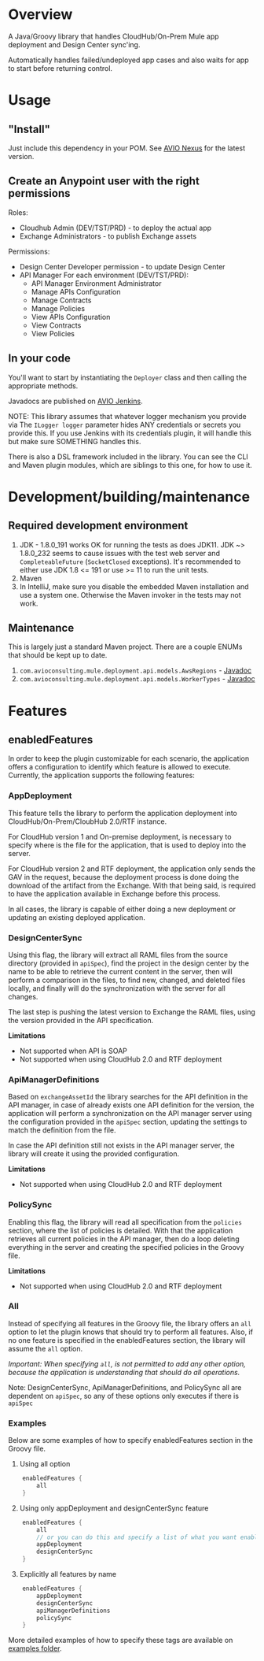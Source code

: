 # Overview

A Java/Groovy library that handles CloudHub/On-Prem Mule app deployment and Design Center sync'ing.

Automatically handles failed/undeployed app cases and also waits for app to start before returning control.

# Usage

## "Install"

Just include this dependency in your POM. See [AVIO Nexus](https://devops.avioconsulting.com/nexus/#browse/browse:avio-releases:com%2Favioconsulting%2Fmule%2Fmule-deploy-library) for the latest version.

## Create an Anypoint user with the right permissions

Roles:
* Cloudhub Admin (DEV/TST/PRD) - to deploy the actual app
* Exchange Administrators - to publish Exchange assets

Permissions:
* Design Center Developer permission - to update Design Center
* API Manager For each environment (DEV/TST/PRD):
    * API Manager Environment Administrator
    * Manage APIs Configuration
    * Manage Contracts
    * Manage Policies
    * View APIs Configuration
    * View Contracts
    * View Policies

## In your code

You'll want to start by instantiating the `Deployer` class and then calling the appropriate methods.

Javadocs are published on [AVIO Jenkins](https://devops.avioconsulting.com/jenkins/job/Mulesoft%20Deployment/job/mule-deploy-library/job/master/Maven_20site/).

NOTE: This library assumes that whatever logger mechanism you provide via The `ILogger logger` parameter hides ANY credentials or secrets you provide this. If you use Jenkins with its credentials plugin, it will handle this but make sure SOMETHING handles this.

There is also a DSL framework included in the library. You can see the CLI and Maven plugin modules, which are siblings to this one, for how to use it.

# Development/building/maintenance

## Required development environment
1. JDK - 1.8.0_191 works OK for running the tests as does JDK11. JDK ~> 1.8.0_232 seems to cause issues with the test web server and `CompleteableFuture` (`SocketClosed` exceptions). It's recommended to either use JDK 1.8 <= 191 or use >= 11 to run the unit tests.
2. Maven
3. In IntelliJ, make sure you disable the embedded Maven installation and use a system one. Otherwise the Maven invoker in the tests may not work.

## Maintenance

This is largely just a standard Maven project. There are a couple ENUMs that should be kept up to date.
1. `com.avioconsulting.mule.deployment.api.models.AwsRegions` - [Javadoc](https://devops.avioconsulting.com/jenkins/job/Mulesoft%20Deployment/job/mule-deploy-library/job/master/Maven_20site/groovydocs/com/avioconsulting/mule/deployment/api/models/AwsRegions.html)
2. `com.avioconsulting.mule.deployment.api.models.WorkerTypes` - [Javadoc](https://devops.avioconsulting.com/jenkins/job/Mulesoft%20Deployment/job/mule-deploy-library/job/master/Maven_20site/groovydocs/com/avioconsulting/mule/deployment/api/models/WorkerTypes.html)

# Features

## enabledFeatures

In order to keep the plugin customizable for each scenario, the application offers a configuration to identify which feature is allowed to execute.
Currently, the application supports the following features:

### AppDeployment
This feature tells the library to perform the application deployment into CloudHub/On-Prem/CloubHub 2.0/RTF instance.

For CloudHub version 1 and On-premise deployment, is necessary to specify where is the file for the application, that is used to deploy into the server. 

For CloudHub version 2 and RTF deployment, the application only sends the GAV in the request, because the deployment process is done doing the download of the artifact from the Exchange. With that being said, is required to have the application available in Exchange before this process.

In all cases, the library is capable of either doing a new deployment or updating an existing deployed application. 

### DesignCenterSync
Using this flag, the library will extract all RAML files from the source directory (provided in `apiSpec`), find the project in the design center by the name to be able to retrieve the current content in the server,
then will perform a comparison in the files, to find new, changed, and deleted files locally, and finally will do the synchronization with the server for all changes.

The last step is pushing the latest version to Exchange the RAML files, using the version provided in the API specification.

**Limitations**
- Not supported when API is SOAP
- Not supported when using CloudHub 2.0 and RTF deployment

### ApiManagerDefinitions
Based on `exchangeAssetId` the library searches for the API definition in the API manager, in case of already exists one API definition
for the version, the application will perform a synchronization on the API manager server using the configuration provided in the `apiSpec` section,
updating the settings to match the definition from the file. 

In case the API definition still not exists in the API manager server, the library will create it
using the provided configuration.

**Limitations**
- Not supported when using CloudHub 2.0 and RTF deployment

### PolicySync
Enabling this flag, the library will read all specification from the `policies` section, where the list of policies is detailed. 
With that the application retrieves all current policies in the API manager, then do a loop deleting everything in the server
and creating the specified policies in the Groovy file.

**Limitations**
- Not supported when using CloudHub 2.0 and RTF deployment

### All
Instead of specifying all features in the Groovy file, the library offers an `all` option to let the plugin knows that should try to perform all features.
Also, if no one feature is specified in the enabledFeatures section, the library will assume the `all` option.

*Important: When specifying `all`, is not permitted to add any other option, because the application is understanding that should do all operations.*

Note: DesignCenterSync, ApiManagerDefinitions, and PolicySync all are dependent on `apiSpec`, so any of these options only executes if there is `apiSpec`

### Examples
Below are some examples of how to specify enabledFeatures section in the Groovy file.
1. Using all option
```Groovy
    enabledFeatures {
        all
    }
```
2. Using only appDeployment and designCenterSync feature
```Groovy
    enabledFeatures {
        all
        // or you can do this and specify a list of what you want enabled
        appDeployment
        designCenterSync
    }
```
3. Explicitly all features by name
```Groovy
    enabledFeatures {
        appDeployment
        designCenterSync
        apiManagerDefinitions
        policySync
    }
```

More detailed examples of how to specify these tags are available on [examples folder](./examples).
